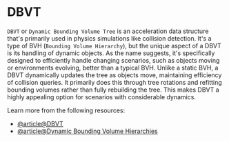 # DBVT

`DBVT` or `Dynamic Bounding Volume Tree` is an acceleration data structure that's primarily used in physics simulations like collision detection. It's a type of BVH (`Bounding Volume Hierarchy`), but the unique aspect of a DBVT is its handling of dynamic objects. As the name suggests, it's specifically designed to efficiently handle changing scenarios, such as objects moving or environments evolving, better than a typical BVH. Unlike a static BVH, a DBVT dynamically updates the tree as objects move, maintaining efficiency of collision queries. It primarily does this through tree rotations and refitting bounding volumes rather than fully rebuilding the tree. This makes DBVT a highly appealing option for scenarios with considerable dynamics.

Learn more from the following resources:

- [@article@DBVT](https://sopiro.github.io/DynamicBVH/)
- [@article@Dynamic Bounding Volume Hierarchies](https://box2d.org/files/ErinCatto_DynamicBVH_Full.pdf)
